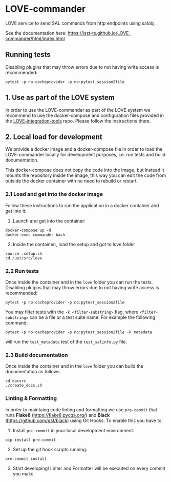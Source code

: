 # LOVE-commander

LOVE service to send SAL commands from http endpoints using salobj.

See the documentation here: https://lsst-ts.github.io/LOVE-commander/html/index.html

## Running tests

Disabling plugins that may throw errors due to not having write access is recommended:

```
pytest -p no:cacheprovider -p no:pytest_session2file
```

## 1. Use as part of the LOVE system

In order to use the LOVE-commander as part of the LOVE system we recommend to use the docker-compose and configuration files provided in the [LOVE-integration-tools](https://github.com/lsst-ts/LOVE-integration-tools) repo. Please follow the instructions there.

## 2. Local load for development

We provide a docker image and a docker-compose file in order to load the LOVE-commander locally for development purposes, i.e. run tests and build documentation.

This docker-compose does not copy the code into the image, but instead it mounts the repository inside the image, this way you can edit the code from outside the docker container with no need to rebuild or restart.

### 2.1 Load and get into the docker image

Follow these instructions to run the application in a docker container and get into it:

1. Launch and get into the container:

```
docker-compose up -d
docker-exec commander bash
```

2. Inside the container:, load the setup and got to love folder

```
source .setup.sh
cd /usr/src/love
```

### 2.2 Run tests

Once inside the container and in the `love` folder you can run the tests. Disabling plugins that may throw errors due to not having write access is recommended:

```
pytest -p no:cacheprovider -p no:pytest_session2file
```

You may filter tests with the `-k <filter-substring>` flag, where `<filter-substring>` can be a file or a test suite name.
For example the following command:

```
pytest -p no:cacheprovider -p no:pytest_session2file -k metadata
```

will run the `test_metadata` test of the `test_salinfo.py` file.

### 2.3 Build documentation

Once inside the container and in the `love` folder you can build the documentation as follows:

```
cd docsrc
./create_docs.sh
```

### Linting & Formatting
In order to maintaing code linting and formatting we use `pre-commit` that runs **Flake8** (https://flake8.pycqa.org/) and **Black** (https://github.com/psf/black) using Git Hooks. To enable this you have to:

1. Install `pre-commit` in your local development environment:
```
pip install pre-commit
```

2. Set up the git hook scripts running:
```
pre-commit install
```

3. Start developing! Linter and Formatter will be executed on every commit you make
